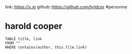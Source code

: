 link::https://x.st
github::https://github.com/hrldcpr
#personne
# harold cooper

```dataview
TABLE title, link
FROM ""
WHERE contains(author, this.file.link)
```
